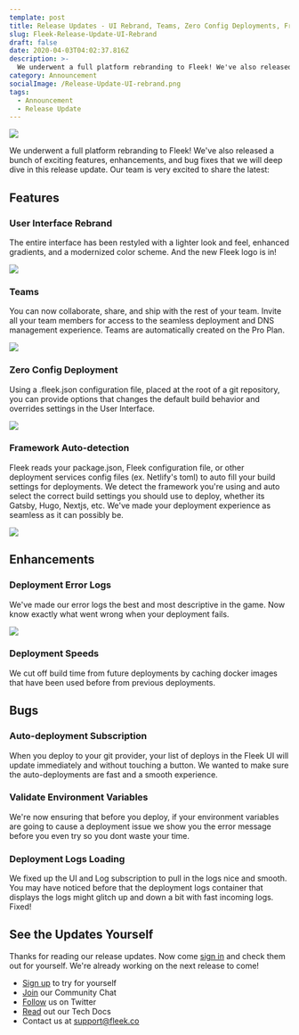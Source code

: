 ```yaml
---
template: post
title: Release Updates - UI Rebrand, Teams, Zero Config Deployments, Framework Auto-detection, and more!
slug: Fleek-Release-Update-UI-Rebrand
draft: false
date: 2020-04-03T04:02:37.816Z
description: >-
  We underwent a full platform rebranding to Fleek! We've also released a bunch of exciting features, enhancements, and bug fixes that we will deep dive in this release update.
category: Announcement
socialImage: /Release-Update-UI-rebrand.png
tags:
  - Announcement
  - Release Update
---
```


![](/Release-Update-UI-rebrand.png)

We underwent a full platform rebranding to Fleek! We've also released a bunch of exciting features, enhancements, and bug fixes that we will deep dive in this release update. Our team is very excited to share the latest:

## Features

### User Interface Rebrand
The entire interface has been restyled with a lighter look and feel, enhanced gradients, and a modernized color scheme. And the new Fleek logo is in!

![](/media/Rebrand-release/UserInterfaceRebrand.png)

### Teams
You can now collaborate, share, and ship with the rest of your team. Invite all your team members for access to the seamless deployment and DNS management experience. Teams are automatically created on the Pro Plan.

![](/media/Rebrand-release/Teams.png)

### Zero Config Deployment

Using a .fleek.json configuration file, placed at the root of a git repository, you can provide options that changes the default build behavior and overrides settings in the User Interface.

![](/media/Rebrand-release/DeploymentConfigFile.png)

### Framework Auto-detection 

Fleek reads your package.json, Fleek configuration file, or other deployment services config files (ex. Netlify's toml) to auto fill your build settings for deployments. We detect the framework you're using and auto select the correct build settings you should use to deploy, whether its Gatsby, Hugo, Nextjs, etc. We've made your deployment experience as seamless as it can possibly be.

![](/media/Rebrand-release/FrameworkAutoDetection.png)

## Enhancements

### Deployment Error Logs
We've made our error logs the best and most descriptive in the game. Now know exactly what went wrong when your deployment fails. 

![](/media/Rebrand-release/errorLogs.jpg)

### Deployment Speeds
We cut off build time from future deployments by caching docker images that have been used before from previous deployments.

## Bugs

### Auto-deployment Subscription
When you deploy to your git provider, your list of deploys in the Fleek UI will update immediately and without touching a button. We wanted to make sure the auto-deployments are fast and a smooth experience.

### Validate Environment Variables
We're now ensuring that before you deploy, if your environment variables are going to cause a deployment issue we show you the error message before you even try so you dont waste your time.

### Deployment Logs Loading 
We fixed up the UI and Log subscription to pull in the logs nice and smooth. You may have noticed before that the deployment logs container that displays the logs might glitch up and down a bit with fast incoming logs. Fixed!

## See the Updates Yourself

Thanks for reading our release updates. Now come [sign in](https://app.fleek.co) and check them out for yourself. We're already working on the next release to come!

* [Sign up](https://app.fleek.co) to try for yourself
* [Join](https://join.slack.com/t/fleek-public/shared_invite/zt-bxna7y1d-PbVdut4rgHt5jM6Zjg9g9A) our Community Chat
* [Follow](https://twitter.com/FleekHQ) us on Twitter
* [Read](https://docs.fleek.co/) out our Tech Docs
* Contact us at support@fleek.co 


